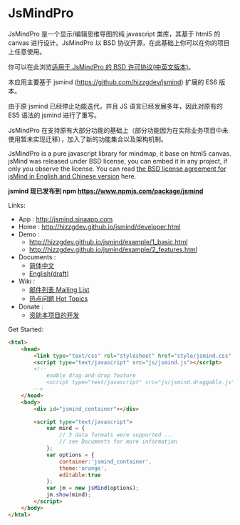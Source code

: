 JsMindPro
=========

JsMindPro 是一个显示/编辑思维导图的纯 javascript 类库，其基于 html5 的 canvas 进行设计。JsMindPro 以 BSD 协议开源，在此基础上你可以在你的项目上任意使用。

你可以在此浏览[适用于 JsMindPro 的 BSD 许可协议(中英文版本)][3]。

本应用主要基于 jsmind (https://github.com/hizzgdev/jsmind) 扩展的 ES6 版本。

由于原 jsmind 已经停止功能迭代，并且 JS 语言已经发展多年，因此对原有的 ES5 语法的 jsmind 进行了重写。

JsMindPro 在支持原有大部分功能的基础上（部分功能因为在实际业务项目中未使用暂未实现迁移），加入了新的功能集合以及架构机制。

JsMindPro is a pure javascript library for mindmap, it base on html5 canvas. jsMind was released under BSD license, you can embed it in any project, if only you observe the license. You can read [the BSD license agreement for jsMind in English and Chinese version][3] here.

**jsmind 现已发布到 npm https://www.npmjs.com/package/jsmind**

Links:

* App : <http://jsmind.sinaapp.com>
* Home : <http://hizzgdev.github.io/jsmind/developer.html>
* Demo :
  * <http://hizzgdev.github.io/jsmind/example/1_basic.html>
  * <http://hizzgdev.github.io/jsmind/example/2_features.html>
* Documents :
  * [简体中文][1]
  * [English(draft)][2]
* Wiki :
  * [邮件列表 Mailing List](../../wiki/MailingList)
  * [热点问题 Hot Topics](../../wiki/HotTopics)
* Donate :
  * [资助本项目的开发][4]

Get Started:

```html
<html>
    <head>
        <link type="text/css" rel="stylesheet" href="style/jsmind.css" />
        <script type="text/javascript" src="js/jsmind.js"></script>
        <!--
            enable drag-and-drop feature
            <script type="text/javascript" src="js/jsmind.draggable.js"></script>
        -->
    </head>
    <body>
        <div id="jsmind_container"></div>

        <script type="text/javascript">
            var mind = {
                // 3 data formats were supported ...
                // see Documents for more information
            };
            var options = {
                container:'jsmind_container',
                theme:'orange',
                editable:true
            };
            var jm = new jsMind(options);
            jm.show(mind);
        </script>
    </body>
</html>
```

[1]:docs/zh/index.md
[2]:docs/en/index.md
[3]:LICENSE
[4]:http://hizzgdev.github.io/jsmind/donate.html

